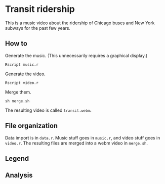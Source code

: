 Transit ridership
======
This is a music video about the ridership of Chicago buses and New York subways
for the past few years.

## How to
Generate the music. (This unnecessarily requires a graphical display.)

    Rscript music.r

Generate the video.

    Rscript video.r

Merge them.

    sh merge.sh

The resulting video is called `transit.webm`.

## File organization
Data import is in `data.r`.
Music stuff goes in `music.r`, and video stuff goes in `video.r`.
The resulting files are merged into a webm video in `merge.sh`.

## Legend


## Analysis
